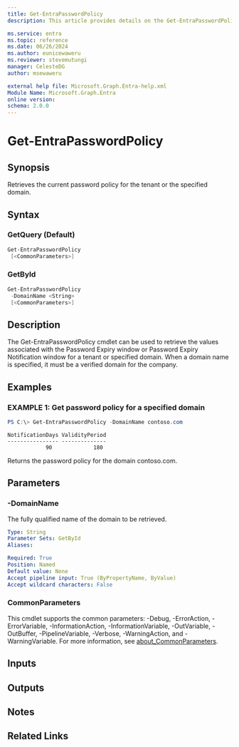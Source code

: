 ```yaml
---
title: Get-EntraPasswordPolicy
description: This article provides details on the Get-EntraPasswordPolicy command.

ms.service: entra
ms.topic: reference
ms.date: 06/26/2024
ms.author: eunicewaweru
ms.reviewer: stevemutungi
manager: CelesteDG
author: msewaweru

external help file: Microsoft.Graph.Entra-help.xml
Module Name: Microsoft.Graph.Entra
online version:
schema: 2.0.0
---
```


# Get-EntraPasswordPolicy

## Synopsis
Retrieves the current password policy for the tenant or the specified domain.

## Syntax

### GetQuery (Default)
```powershell
Get-EntraPasswordPolicy 
 [<CommonParameters>]
```

### GetById
```powershell
Get-EntraPasswordPolicy 
 -DomainName <String> 
 [<CommonParameters>]
```

## Description
The Get-EntraPasswordPolicy cmdlet can be used to retrieve the values associated with the Password Expiry window or Password Expiry Notification window for a tenant or specified domain. 
When a domain name is specified, it must be a verified domain for the company.

## Examples

### EXAMPLE 1: Get password policy for a specified domain
```powershell
PS C:\> Get-EntraPasswordPolicy -DomainName contoso.com
```

```output
NotificationDays ValidityPeriod
---------------- --------------
            90             180
```

Returns the password policy for the domain contoso.com.

## Parameters

### -DomainName
The fully qualified name of the domain to be retrieved.

```yaml
Type: String
Parameter Sets: GetById
Aliases:

Required: True
Position: Named
Default value: None
Accept pipeline input: True (ByPropertyName, ByValue)
Accept wildcard characters: False
```

### CommonParameters
This cmdlet supports the common parameters: -Debug, -ErrorAction, -ErrorVariable, -InformationAction, -InformationVariable, -OutVariable, -OutBuffer, -PipelineVariable, -Verbose, -WarningAction, and -WarningVariable. For more information, see [about_CommonParameters](https://go.microsoft.com/fwlink/?LinkID=113216).

## Inputs

## Outputs

## Notes

## Related Links
